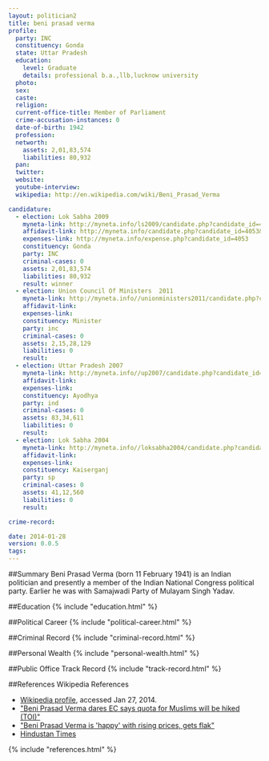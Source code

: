 ```yaml
---
layout: politician2
title: beni prasad verma
profile: 
  party: INC
  constituency: Gonda
  state: Uttar Pradesh
  education: 
    level: Graduate
    details: professional b.a.,llb,lucknow university
  photo: 
  sex: 
  caste: 
  religion: 
  current-office-title: Member of Parliament
  crime-accusation-instances: 0
  date-of-birth: 1942
  profession: 
  networth: 
    assets: 2,01,83,574
    liabilities: 80,932
  pan: 
  twitter: 
  website: 
  youtube-interview: 
  wikipedia: http://en.wikipedia.com/wiki/Beni_Prasad_Verma

candidature: 
  - election: Lok Sabha 2009
    myneta-link: http://myneta.info/ls2009/candidate.php?candidate_id=4053
    affidavit-link: http://myneta.info/candidate.php?candidate_id=4053&scan=original
    expenses-link: http://myneta.info/expense.php?candidate_id=4053
    constituency: Gonda 
    party: INC
    criminal-cases: 0
    assets: 2,01,83,574
    liabilities: 80,932
    result: winner 
  - election: Union Council Of Ministers  2011
    myneta-link: http://myneta.info//unionministers2011/candidate.php?candidate_id=31
    affidavit-link: 
    expenses-link: 
    constituency: Minister 
    party: inc
    criminal-cases: 0
    assets: 2,15,28,129
    liabilities: 0
    result:  
  - election: Uttar Pradesh 2007
    myneta-link: http://myneta.info//up2007/candidate.php?candidate_id=2152
    affidavit-link: 
    expenses-link: 
    constituency: Ayodhya 
    party: ind
    criminal-cases: 0
    assets: 83,34,611
    liabilities: 0
    result:  
  - election: Lok Sabha 2004
    myneta-link: http://myneta.info//loksabha2004/candidate.php?candidate_id=4506
    affidavit-link: 
    expenses-link: 
    constituency: Kaiserganj 
    party: sp
    criminal-cases: 0
    assets: 41,12,560
    liabilities: 0
    result:  

crime-record: 

date: 2014-01-28
version: 0.0.5
tags: 
---
```

##Summary
Beni Prasad Verma (born 11 February 1941) is an Indian politician and presently a member of the Indian National Congress political party. Earlier he was with Samajwadi Party of Mulayam Singh Yadav.




##Education
{% include "education.html" %}


##Political Career
{% include "political-career.html" %}


##Criminal Record
{% include "criminal-record.html" %}


##Personal Wealth
{% include "personal-wealth.html" %}


##Public Office Track Record
{% include "track-record.html" %}


##References
Wikipedia References
- [Wikipedia profile]({{page.profile.wikipedia}}), accessed Jan 27, 2014.
- ["Beni Prasad Verma dares EC says quota for Muslims will be hiked (TOI)"][wiki1]
- ["Beni Prasad Verma is 'happy' with rising prices, gets flak"][wiki2]
- [Hindustan Times][wiki3]

[wiki1]: http://articles.timesofindia.indiatimes.com/2012-02-16/india/31066161_1_muslim-reservation-salman-khurshid-beni-prasad-verma
[wiki2]: http://www.hindustantimes.com/India-news/NewDelhi/Beni-Prasad-Verma-is-happy-with-rising-prices-gets-flak/Article1-916484.aspx
[wiki3]: /wiki/Hindustan_Times


{% include "references.html" %}